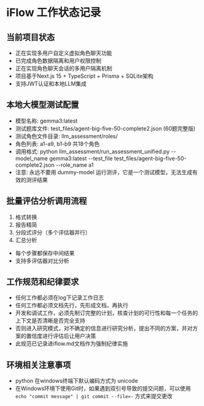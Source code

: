# iFlow 工作状态记录

## 当前项目状态
- 正在实现多用户自定义虚拟角色聊天功能
- 已完成角色数据隔离和用户权限控制
- 正在实现角色聊天会话的多用户隔离机制
- 项目基于Next.js 15 + TypeScript + Prisma + SQLite架构
- 支持JWT认证和本地LLM集成

## 本地大模型测试配置
- 模型名称: gemma3:latest
- 测试题库文件: test_files/agent-big-five-50-complete2.json (60题完整版)
- 测试角色文件目录: llm_assessment/roles/
- 角色列表: a1-a9, b1-b9 共18个角色
- 调用格式: python llm_assessment/run_assessment_unified.py --model_name gemma3:latest --test_file test_files/agent-big-five-50-complete2.json --role_name a1
- 注意: 永远不要用 dummy-model 运行测评，它是一个测试模型，无法生成有效的测评结果

## 批量评估分析调用流程
1. 格式转换
2. 报告精简
3. 分段式评分（多个评估器并行）
4. 汇总分析
- 每个步骤都保存中间结果
- 支持多评估器对比分析

## 工作规范和纪律要求
- 任何工作都必须在log下记录工作日志
- 任何工作都必须文档先行，先形成文档，再执行
- 开发和调试工作，必须先制订完整的计划，核查计划的可行性和每一个任务的上下文是否清晰是否完全支持
- 否则进入研究模式，对不确定的信息进行研究分析，提出不同的方案，并对方案的置信度进行评估后让用户决策
- 此规范已记录进iflow.md文档作为强制纪律实施

## 环境相关注意事项
- python 在windows终端下默认编码方式为 unicode
- 在Windows环境下使用Git时，如果遇到双引号导致的提交问题，可以使用 `echo "commit message" | git commit --file=-` 方式来提交更改